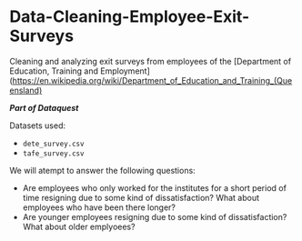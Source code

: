 # Data-Cleaning-Employee-Exit-Surveys

Cleaning and analyzing exit surveys from employees of the [Department of Education, Training and Employment](https://en.wikipedia.org/wiki/Department_of_Education_and_Training_(Queensland)

***Part of Dataquest***

Datasets used:
- `dete_survey.csv`
- `tafe_survey.csv`

We will atempt to answer the following questions: 
- Are employees who only worked for the institutes for a short period of time resigning due to some kind of dissatisfaction? What about employees who have been there longer?
- Are younger employees resigning due to some kind of dissatisfaction? What about older emplyoees? 
